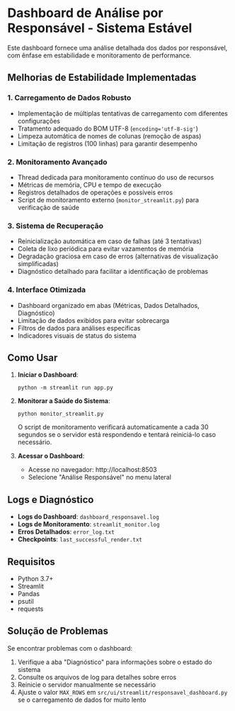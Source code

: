 # Dashboard de Análise por Responsável - Sistema Estável

Este dashboard fornece uma análise detalhada dos dados por responsável, com ênfase em estabilidade e monitoramento de performance.

## Melhorias de Estabilidade Implementadas

### 1. Carregamento de Dados Robusto
- Implementação de múltiplas tentativas de carregamento com diferentes configurações
- Tratamento adequado do BOM UTF-8 (`encoding='utf-8-sig'`)
- Limpeza automática de nomes de colunas (remoção de aspas)
- Limitação de registros (100 linhas) para garantir desempenho

### 2. Monitoramento Avançado
- Thread dedicada para monitoramento contínuo do uso de recursos
- Métricas de memória, CPU e tempo de execução
- Registros detalhados de operações e possíveis erros
- Script de monitoramento externo (`monitor_streamlit.py`) para verificação de saúde

### 3. Sistema de Recuperação
- Reinicialização automática em caso de falhas (até 3 tentativas)
- Coleta de lixo periódica para evitar vazamentos de memória
- Degradação graciosa em caso de erros (alternativas de visualização simplificadas)
- Diagnóstico detalhado para facilitar a identificação de problemas

### 4. Interface Otimizada
- Dashboard organizado em abas (Métricas, Dados Detalhados, Diagnóstico)
- Limitação de dados exibidos para evitar sobrecarga
- Filtros de dados para análises específicas
- Indicadores visuais de status do sistema

## Como Usar

1. **Iniciar o Dashboard**:
   ```
   python -m streamlit run app.py
   ```

2. **Monitorar a Saúde do Sistema**:
   ```
   python monitor_streamlit.py
   ```
   O script de monitoramento verificará automaticamente a cada 30 segundos se o servidor está respondendo e tentará reiniciá-lo caso necessário.

3. **Acessar o Dashboard**:
   - Acesse no navegador: http://localhost:8503
   - Selecione "Análise Responsável" no menu lateral

## Logs e Diagnóstico

- **Logs do Dashboard**: `dashboard_responsavel.log`
- **Logs de Monitoramento**: `streamlit_monitor.log`
- **Erros Detalhados**: `error_log.txt`
- **Checkpoints**: `last_successful_render.txt`

## Requisitos

- Python 3.7+
- Streamlit
- Pandas
- psutil
- requests

## Solução de Problemas

Se encontrar problemas com o dashboard:

1. Verifique a aba "Diagnóstico" para informações sobre o estado do sistema
2. Consulte os arquivos de log para detalhes sobre erros
3. Reinicie o servidor manualmente se necessário
4. Ajuste o valor `MAX_ROWS` em `src/ui/streamlit/responsavel_dashboard.py` se o carregamento de dados for muito lento